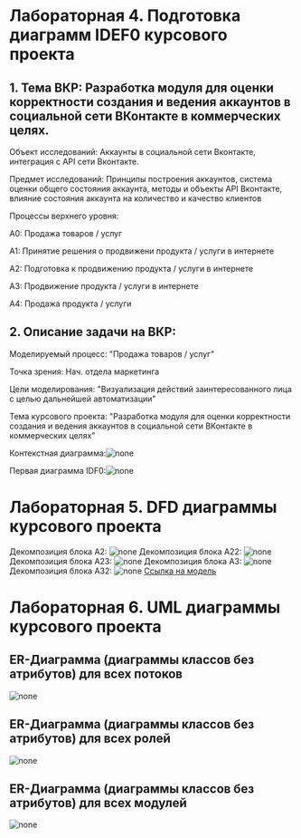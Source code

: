 # Лабораторная 4. Подготовка диаграмм IDEF0 курсового проекта

## 1. Тема ВКР: Разработка модуля для оценки корректности создания и ведения аккаунтов в социальной сети ВКонтакте в коммерческих целях.

Объект исследований: Аккаунты в социальной сети Вконтакте, интеграция с API сети Вконтакте.

Предмет исследований: Принципы построения аккаунтов, система оценки общего состояния аккаунта, методы и объекты API Вконтакте, влияние состояния аккаунта на количество и качество клиентов

Процессы верхнего уровня:

А0: Продажа товаров / услуг

А1: Принятие решения о продвижени продукта / услуги в интернете

А2: Подготовка к продвижению продукта / услуги в интернете

А3: Продвижение продукта / услуги в интернете

А4: Продажа продукта / услуги

## 2. Описание задачи на ВКР: 

Моделируемый процесс: "Продажа товаров / услуг"

Точка зрения: Нач. отдела маркетинга

Цели моделирования: "Визуализация действий заинтересованного лица с целью дальнейшей автоматизации"

Тема курсового проекта: "Разработка модуля для оценки корректности создания и ведения аккаунтов в социальной сети ВКонтакте в коммерческих целях"

Контекстная диаграмма:![none](https://github.com/AnnKons/Kursach/blob/master/01_A0.png)

Первая диаграмма IDF0:![none](https://github.com/AnnKons/Kursach/blob/master/02_A0.png)

# Лабораторная 5. DFD диаграммы курсового проекта

Декомпозиция блока A2: ![none](https://github.com/AnnKons/Kursach/blob/master/03_A2.png)
Декомпозиция блока A22: ![none](https://github.com/AnnKons/Kursach/blob/master/04_A22.png)
Декомпозиция блока A23: ![none](https://github.com/AnnKons/Kursach/blob/master/05_A23.png)
Декомпозиция блока A3: ![none](https://github.com/AnnKons/Kursach/blob/master/06_A3.png)
Декомпозиция блока A32: ![none](https://github.com/AnnKons/Kursach/blob/master/07_A32.png)
[Ссылка на модель](https://github.com/AnnKons/Kursach/blob/master/1итог.rsf)

# Лабораторная 6. UML диаграммы курсового проекта
## ER-Диаграмма (диаграммы классов без атрибутов) для всех потоков
![none](https://github.com/AnnKons/Kursach/blob/master/er2correct.png)
## ER-Диаграмма (диаграммы классов без атрибутов) для всех ролей
![none](https://github.com/AnnKons/Kursach/blob/master/er1.jpg)
## ER-Диаграмма (диаграммы классов без атрибутов) для всех модулей
![none](https://github.com/AnnKons/Kursach/blob/master/er3correct2.png)

